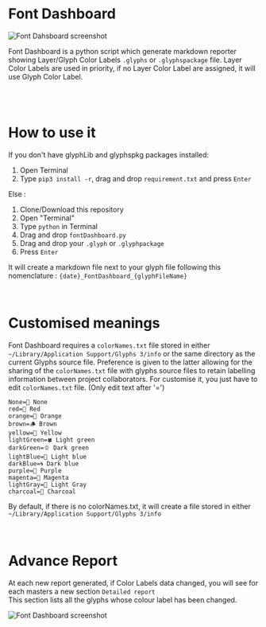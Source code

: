 # Font Dashboard

<img alt="Font Dahsboard screenshot" src="https://user-images.githubusercontent.com/76793951/210555511-04db9b29-86c0-4d28-b63e-6afbdf07444d.png">

Font Dashboard is a python script which generate markdown reporter showing Layer/Glyph Color Labels `.glyphs` or `.glyphspackage` file.
Layer Color Labels are used in priority, if no Layer Color Label are assigned, it will use Glyph Color Label.

<br>
<br>

# How to use it

If you don't have glyphLib and glyphspkg packages installed:

1. Open Terminal
2. Type `pip3 install -r`, drag and drop `requirement.txt` and press `Enter`

Else :
1. Clone/Download this repository
4. Open "Terminal"
5. Type `python` in Terminal
6. Drag and drop `fontDashboard.py`
7. Drag and drop your `.glyph` or `.glyphpackage`
8. Press `Enter` 

It will create a markdown file next to your glyph file following this nomenclature : `{date}_FontDashboard_{glyphFileName}`

<br>

# Customised meanings

Font Dashboard requires a `colorNames.txt` file stored in either `~/Library/Application Support/Glyphs 3/info` or the same directory as the current Glyphs source file.  Preference is given to the latter allowing for the sharing of the `colorNames.txt` file with glyphs source files to retain labelling information between project collaborators.
For customise it, you just have to edit `colorNames.txt` file. (Only edit text after '=')

```
None=🫥 None
red=🚨 Red
orange=🦊 Orange
brown=🪵 Brown
yellow=🌼 Yellow
lightGreen=🍀 Light green
darkGreen=🫑 Dark green
lightBlue=💎 Light blue
darkBlue=🌀 Dark blue
purple=🔮 Purple
magenta=🌺 Magenta
lightGray=🏐 Light Gray
charcoal=🎱 Charcoal
```

By default, if there is no colorNames.txt, it will create a file stored in either `~/Library/Application Support/Glyphs 3/info`

<br>

# Advance Report
At each new report generated, if Color Labels data changed, you will see for each masters a new section `Detailed report`   
This section lists all the glyphs whose colour label has been changed.

<img alt="Font Dashboard screenshot" src="https://user-images.githubusercontent.com/76793951/210559895-78471cba-3545-426e-9bea-5de4f3366315.png">
